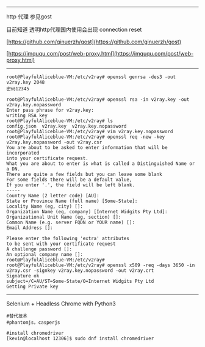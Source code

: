 
---

http 代理 参见gost

目前知道 透明http代理国内使用会出现 connection reset

[https://github.com/ginuerzh/gost](https://github.com/ginuerzh/gost)

[https://imququ.com/post/web-proxy.html](https://imququ.com/post/web-proxy.html)

---

```
root@PlayfulAliceblue-VM:/etc/v2ray# openssl genrsa -des3 -out v2ray.key 2048
密码12345

root@PlayfulAliceblue-VM:/etc/v2ray# openssl rsa -in v2ray.key -out v2ray.key.nopassword
Enter pass phrase for v2ray.key:
writing RSA key
root@PlayfulAliceblue-VM:/etc/v2ray# ls
config.json  v2ray.key  v2ray.key.nopassword
root@PlayfulAliceblue-VM:/etc/v2ray# vim v2ray.key.nopassword 
root@PlayfulAliceblue-VM:/etc/v2ray# openssl req -new -key v2ray.key.nopassword -out v2ray.csr
You are about to be asked to enter information that will be incorporated
into your certificate request.
What you are about to enter is what is called a Distinguished Name or a DN.
There are quite a few fields but you can leave some blank
For some fields there will be a default value,
If you enter '.', the field will be left blank.
-----
Country Name (2 letter code) [AU]:
State or Province Name (full name) [Some-State]:
Locality Name (eg, city) []:
Organization Name (eg, company) [Internet Widgits Pty Ltd]:
Organizational Unit Name (eg, section) []:
Common Name (e.g. server FQDN or YOUR name) []:
Email Address []:

Please enter the following 'extra' attributes
to be sent with your certificate request
A challenge password []:
An optional company name []:
root@PlayfulAliceblue-VM:/etc/v2ray# 
root@PlayfulAliceblue-VM:/etc/v2ray# openssl x509 -req -days 3650 -in v2ray.csr -signkey v2ray.key.nopassword -out v2ray.crt
Signature ok
subject=/C=AU/ST=Some-State/O=Internet Widgits Pty Ltd
Getting Private key
```

---
Selenium + Headless Chrome with Python3
```
#替代技术
#phantomjs，casperjs

#install chromedriver
[kevin@localhost 12306]$ sudo dnf install chromedriver

```



